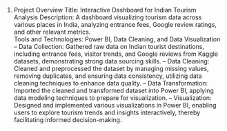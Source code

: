 1. Project Overview
Title: Interactive Dashboard for Indian Tourism Analysis
Description: A dashboard visualizing tourism data across various places in India, analyzing entrance fees, Google review ratings, and other relevant metrics.      
Tools and Technologies: Power BI, Data Cleaning, and Data Visualization
–	Data Collection: Gathered raw data on Indian tourist destinations, including entrance fees, visitor trends, and Google reviews from Kaggle datasets, demonstrating strong data sourcing skills.
–	Data Cleaning: Cleaned and preprocessed the dataset by managing missing values, removing duplicates, and ensuring data consistency, utilizing data cleaning techniques to enhance data quality.
–	Data Transformation: Imported the cleaned and transformed dataset into Power BI, applying data modeling techniques to prepare for visualization.
–	Visualization: Designed and implemented various visualizations in Power BI, enabling users to explore tourism trends and insights interactively, thereby facilitating informed decision-making.
